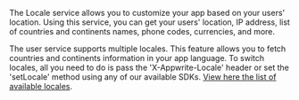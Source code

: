 The Locale service allows you to customize your app based on your users' location. Using this service, you can get your users' location, IP address, list of countries and continents names, phone codes, currencies, and more. 

The user service supports multiple locales. This feature allows you to fetch countries and continents information in your app language. To switch locales, all you need to do is pass the 'X-Appwrite-Locale' header or set the 'setLocale' method using any of our available SDKs. [View here the list of available locales](https://github.com/appwrite/appwrite/blob/master/app/config/locales.php).
